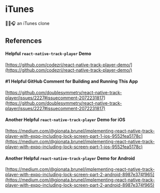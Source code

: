 # iTunes
🍎🎵🎧 an iTunes clone

## References

#### Helpful `react-native-track-player` Demo
[https://github.com/codezri/react-native-track-player-demo/](https://github.com/codezri/react-native-track-player-demo/)

#### #1 Helpful GitHub Comment for Building and Running This App
[https://github.com/doublesymmetry/react-native-track-player/issues/2227#issuecomment-2072231817](https://github.com/doublesymmetry/react-native-track-player/issues/2227#issuecomment-2072231817)

#### Another Helpful `react-native-track-player` Demo for iOS
[https://medium.com/@gionata.brunel/implementing-react-native-track-player-with-expo-including-lock-screen-part-1-ios-9552fea5178c](https://medium.com/@gionata.brunel/implementing-react-native-track-player-with-expo-including-lock-screen-part-1-ios-9552fea5178c)

#### Another Helpful `react-native-track-player` Demo for Android
[https://medium.com/@gionata.brunel/implementing-react-native-track-player-with-expo-including-lock-screen-part-2-android-8987e374f965](https://medium.com/@gionata.brunel/implementing-react-native-track-player-with-expo-including-lock-screen-part-2-android-8987e374f965)